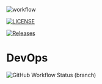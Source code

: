 ![workflow](https://github.com/ElJefeNathan/zzz_banish/actions/workflows/main.yml/badge.svg)

[![LICENSE](https://img.shields.io/github/license/ElJefeNathan/zzz_banish.svg?style=flat-square)](https://github.com/ElJefeNathan/zzz_banish/blob/master/LICENSE)

[![Releases](https://img.shields.io/github/release/ElJefeNathan/zzz_banish/all.svg?style=flat-square)](https://github.com/ElJefeNathan/zzz_banish/releases)

# DevOps
![GitHub Workflow Status (branch)](https://img.shields.io/github/actions/workflow/status/ElJefeNathan/zzz_banish/main.uml?branch=develop?style=flat-square)